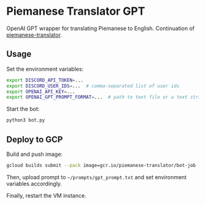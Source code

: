 # Piemanese Translator GPT

OpenAI GPT wrapper for translating Piemanese to English. Continuation of [piemanese-translator](https://github.com/jonnyli1125/piemanese-translator).

## Usage

Set the environment variables:
```bash
export DISCORD_API_TOKEN=...
export DISCORD_USER_IDS=...  # comma-separated list of user ids
export OPENAI_API_KEY=...
export OPENAI_GPT_PROMPT_FORMAT=...  # path to text file or a text string
```

Start the bot:
```bash
python3 bot.py
```

## Deploy to GCP

Build and push image:
```bash
gcloud builds submit --pack image=gcr.io/piemanese-translator/bot-job
```

Then, upload prompt to `~/prompts/gpt_prompt.txt` and set environment variables accordingly.

Finally, restart the VM instance.
